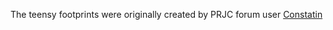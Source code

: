 The teensy footprints were originally created by PRJC forum user [Constatin](https://forum.pjrc.com/members/1713-Constantin?s=62e631f60cdd86e528230dd5a903c2d9)
